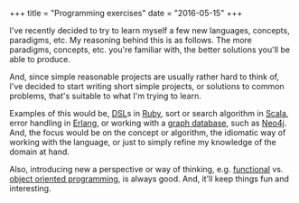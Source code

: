 +++
title = "Programming exercises"
date = "2016-05-15"
+++

I've recently decided to try to learn myself a few new languages, concepts,
paradigms, etc. My reasoning behind this is as follows. The more paradigms,
concepts, etc. you're familiar with, the better solutions you'll be able to
produce.

And, since simple reasonable projects are usually rather hard to think of, I've
decided to start writing short simple projects, or solutions to common problems,
that's suitable to what I'm trying to learn.

Examples of this would be, [DSL](https://en.wikipedia.org/wiki/Domain-specific_language)s
in [Ruby](https://www.ruby-lang.org/en/), sort or search algorithm in
[Scala](http://www.scala-lang.org/), error handling in [Erlang](https://www.erlang.org/),
or working with a [graph database](https://en.wikipedia.org/wiki/Graph_database),
such as [Neo4j](https://en.wikipedia.org/wiki/Neo4j). And, the focus would be
on the concept or algorithm, the idiomatic way of working with the language, or
just to simply refine my knowledge of the domain at hand.

Also, introducing new a perspective or way of thinking, e.g.
[functional](https://en.wikipedia.org/wiki/Functional_programming) vs.
[object oriented programming](https://en.wikipedia.org/wiki/Object-oriented_programming),
is always good. And, it'll keep things fun and interesting.
